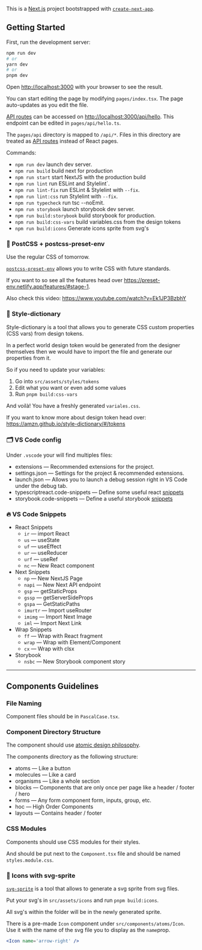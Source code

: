 This is a [Next.js](https://nextjs.org/) project bootstrapped with [`create-next-app`](https://github.com/vercel/next.js/tree/canary/packages/create-next-app).

## Getting Started

First, run the development server:

```bash
npm run dev
# or
yarn dev
# or
pnpm dev
```

Open [http://localhost:3000](http://localhost:3000) with your browser to see the result.

You can start editing the page by modifying `pages/index.tsx`. The page auto-updates as you edit the file.

[API routes](https://nextjs.org/docs/api-routes/introduction) can be accessed on [http://localhost:3000/api/hello](http://localhost:3000/api/hello). This endpoint can be edited in `pages/api/hello.ts`.

The `pages/api` directory is mapped to `/api/*`. Files in this directory are treated as [API routes](https://nextjs.org/docs/api-routes/introduction) instead of React pages.

Commands:
- `npm run dev` launch dev server.
- `npm run build` build next for production
- `npm run start` start NextJS with the production build
- `npm run lint` run ESLint and Stylelint`.
- `npm run lint-fix` run ESLint & Stylelint with `--fix`.
- `npm run lint:css` run Stylelint with `--fix`.
- `npm run typecheck` run tsc --noEmit.
- `npm run storybook` launch storybook dev server.
- `npm run build:storybook` build storybook for production.
- `npm run build:css-vars` build variables.css from the design tokens
- `npm run build:icons` Generate icons sprite from svg's

### 💎 PostCSS + postcss-preset-env
Use the regular CSS of tomorrow.

[`postcss-preset-env`](https://github.com/csstools/postcss-plugins/tree/main/plugin-packs/postcss-preset-env) allows you to write CSS with future standards.

If you want to so see all the features head over https://preset-env.netlify.app/features/#stage-1.

Also check this video: https://www.youtube.com/watch?v=Ek1JP3BzbhY

### 🎨 Style-dictionary
Style-dictionary is a tool that allows you to generate CSS custom properties (CSS vars) from design tokens.

In a perfect world design token would be generated from the designer themselves then we would have to import the file and generate our properties from it.

So if you need to update your variables:
1. Go into `src/assets/styles/tokens`
2. Edit what you want or even add some values
3. Run `pnpm build:css-vars`

And voilà! You have a freshly generated `variales.css`.

If you want to know more about design token head over: https://amzn.github.io/style-dictionary/#/tokens

### 🗂 VS Code config
Under `.vscode` your will find multiples files:

- extensions — Recommended extensions for the project.
- settings.json — Settings for the project & recommended extensions.
- launch.json — Allows you to launch a debug session right in VS Code under the debug tab.
- typescriptreact.code-snippets — Define some useful react [snippets](#-vs-code-snippets)
- storybook.code-snippets — Define a useful storybook [snippets](#-vs-code-snippets)

### 🔥 VS Code Snippets
- React Snippets
  - `ir` — import React
  - `us` — useState
  - `uf` — useEffect
  - `ur` — useReducer
  - `urf` — useRef
  - `nc` — New React component
- Next Snippets
  - `np` — New NextJS Page
  - `napi` — New Next API endpoint
  - `gsp` — getStaticProps
  - `gssp` — getServerSideProps
  - `gspa` — GetStaticPaths
  - `imurtr` — Import useRouter
  - `imimg` — Import Next Image
  - `iml` — Import Next Link
- Wrap Snippets
  - `ff` — Wrap with React fragment
  - `wrap` — Wrap with Element/Component
  - `cx` — Wrap with clsx
- Storybook
  - `nsbc` — New Storybook component story

---

## Components Guidelines

### File Naming
Component files should be in `PascalCase.tsx`.

### Component Directory Structure

The component should use [atomic design philosophy](https://bradfrost.com/blog/post/atomic-web-design/).

The components directory as the following structure:
- atoms — Like a button
- molecules — Like a card
- organisms — Like a whole section
- blocks — Components that are only once per page like a header / footer / hero
- forms — Any form component form, inputs, group, etc.
- hoc — High Order Components
- layouts — Contains header / footer

### CSS Modules
Components should use CSS modules for their styles.

And should be put next to the `Component.tsx` file and should be named `styles.module.css`.

### 🧞 Icons with svg-sprite
[`svg-sprite`](https://github.com/svg-sprite/svg-sprite) is a tool that allows to generate a svg sprite from svg files.

Put your svg's in `src/assets/icons` and run `pnpm build:icons`.

All svg's within the folder will be in the newly generated sprite.

There is a pre-made `Icon` component under `src/components/atoms/Icon`.  
Use it with the name of the svg file you to display as the `name`prop.
```jsx
<Icon name='arrow-right' />


